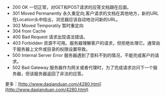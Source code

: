 * 200    OK    一切正常，对GET和POST请求的应答文档跟在后面。
* 301    Moved Permanently    永久重定向,客户请求的文档在其他地方，新的URL在Location头中给出，浏览器应该自动地访问新的URL。
* 302 Moved Temporatily 暂时重定向
* 304 from Cache
* 400    Bad Request    请求出现语法错误。
* 403    Forbidden    资源不可用。服务器理解客户的请求，但拒绝处理它。通常由于服务器上文件或目录的权限设置导致。
* 500    Internal Server Error    服务器遇到了意料不到的情况，不能完成客户的请求。
* 502    Bad Gateway    服务器作为网关或者代理时，为了完成请求访问下一个服务器，但该服务器返回了非法的应答。

更多：[http://www.daqianduan.com/4280.html](http://www.daqianduan.com/4280.html)

